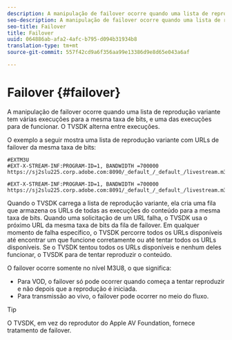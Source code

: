 ```yaml
---
description: A manipulação de failover ocorre quando uma lista de reprodução variante tem várias execuções para a mesma taxa de bits, e uma das execuções para de funcionar. O TVSDK alterna entre execuções.
seo-description: A manipulação de failover ocorre quando uma lista de reprodução variante tem várias execuções para a mesma taxa de bits, e uma das execuções para de funcionar. O TVSDK alterna entre execuções.
seo-title: Failover
title: Failover
uuid: 064886ab-afa2-4afc-b795-d094b31934b8
translation-type: tm+mt
source-git-commit: 557f42cd9a6f356aa99e13386d9e8d65e043a6af

---
```



# Failover {#failover}

A manipulação de failover ocorre quando uma lista de reprodução variante tem várias execuções para a mesma taxa de bits, e uma das execuções para de funcionar. O TVSDK alterna entre execuções.

O exemplo a seguir mostra uma lista de reprodução variante com URLs de failover da mesma taxa de bits:

```
#EXTM3U
#EXT-X-STREAM-INF:PROGRAM-ID=1, BANDWIDTH =700000
https://sj2slu225.corp.adobe.com:8090/_default_/_default_/livestream.m3u8   

#EXT-X-STREAM-INF:PROGRAM-ID=1, BANDWIDTH =700000
https://sj2slu225.corp.adobe.com:8091/_default_/_default_/livestream.m3u8
```

Quando o TVSDK carrega a lista de reprodução variante, ela cria uma fila que armazena os URLs de todas as execuções do conteúdo para a mesma taxa de bits. Quando uma solicitação de um URL falha, o TVSDK usa o próximo URL da mesma taxa de bits da fila de failover. Em qualquer momento de falha específico, o TVSDK percorre todos os URLs disponíveis até encontrar um que funcione corretamente ou até tentar todos os URLs disponíveis. Se o TVSDK tentou todos os URLs disponíveis e nenhum deles funcionar, o TVSDK para de tentar reproduzir o conteúdo.

O failover ocorre somente no nível M3U8, o que significa:

* Para VOD, o failover só pode ocorrer quando começa a tentar reproduzir e não depois que a reprodução é iniciada.
* Para transmissão ao vivo, o failover pode ocorrer no meio do fluxo.

>[!TIP]
>
>O TVSDK, em vez do reprodutor do Apple AV Foundation, fornece tratamento de failover.